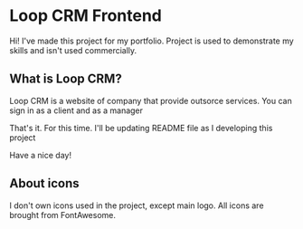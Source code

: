 # Loop CRM Frontend

Hi! I've made this project for my portfolio.
Project is used to demonstrate my skills and isn't used commercially.

## What is Loop CRM?

Loop CRM is a website of company that provide outsorce services.
You can sign in as a client and as a manager

That's it. For this time.
I'll be updating README file as I developing this project

Have a nice day!

## About icons

I don't own icons used in the project, except main logo. All icons are brought from FontAwesome.
